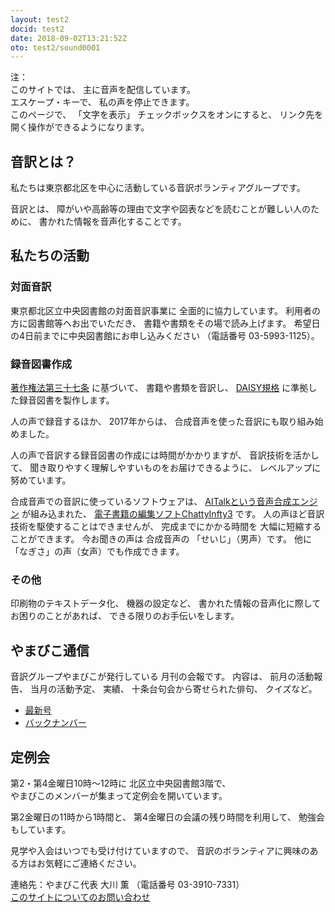 ```yaml
---
layout: test2
docid: test2
date: 2018-09-02T13:21:52Z
oto: test2/sound0001
---
```

   
<!--span data-dur="2.05" data-begin="0.000" id="mrii_0001">  </span>
<span data-dur="2.708" data-begin="2.050" id="xmri_0001">音訳グループ やまびこ</span>
<span data-dur="1.641" data-begin="4.758" id="xmri_0002">読み上げ時間：</span>
<span data-dur="3.261" data-begin="6.399" id="xmri_0003">約4分45秒</span-->

<span data-dur="1.392" data-begin="9.660" id="xmri_0004">注：</span>  
<span data-dur="1.505" data-begin="11.052" id="xmri_0005">このサイトでは、</span>
<span data-dur="3.797" data-begin="12.557" id="xmri_0006">主に音声を配信しています。</span>  
<span data-dur="1.66" data-begin="16.354" id="xmri_0007">エスケープ・キーで、</span>
<span data-dur="3.846" data-begin="18.014" id="xmri_0008">私の声を停止できます。</span>  
<span data-dur="1.396" data-begin="21.860" id="xmri_0009">このページで、</span>
<span data-dur="1.642" data-begin="23.256" id="xmri_000A">「文字を表示」</span>
<span data-dur="2.541" data-begin="24.898" id="xmri_000B">チェックボックスをオンにすると、</span>
<span data-dur="4.856" data-begin="27.439" id="xmri_000C">リンク先を開く操作ができるようになります。</span>

<!--span data-dur="3.087" data-begin="32.295" id="xmri_000D">注終わり。</span-->

## <span data-dur="2.967" data-begin="35.382" id="xmri_000E">音訳とは？</span>

<span data-dur="7.975" data-begin="38.349" id="xmri_000F">私たちは東京都北区を中心に活動している音訳ボランティアグループです。</span>

<span data-dur="1.436" data-begin="46.324" id="xmri_0010">音訳とは、</span>
<span data-dur="6.511" data-begin="47.760" id="xmri_0011">障がいや高齢等の理由で文字や図表などを読むことが難しい人のために、</span>
<span data-dur="5.13" data-begin="54.271" id="xmri_0012">書かれた情報を音声化することです。</span>

## <span data-dur="2.817" data-begin="59.401" id="xmri_0013">私たちの活動</span>

### <span data-dur="2.418" data-begin="62.218" id="xmri_0014">対面音訳</span>

<span data-dur="4.534" data-begin="64.636" id="xmri_0015">東京都北区立中央図書館の対面音訳事業に</span>
<span data-dur="4.013" data-begin="69.170" id="xmri_0016">全面的に協力しています。</span>
<span data-dur="3.628" data-begin="73.183" id="xmri_0017">利用者の方に図書館等へお出でいただき、</span>
<span data-dur="4.558" data-begin="76.811" id="xmri_0018">書籍や書類をその場で読み上げます。</span>
<span data-dur="4.613" data-begin="81.369" id="xmri_0019">希望日の4日前までに中央図書館にお申し込みください</span>
<span data-dur="1.627" data-begin="85.982" id="xmri_001A">（電話番号</span>
<span data-dur="5.177" data-begin="87.609" id="xmri_001B">03-5993-1125）。</span>

### <span data-dur="2.964" data-begin="92.786" id="xmri_001C">録音図書作成</span>

<span data-dur="2.857" data-begin="95.750" id="xmri_001D"><a href="http://elaws.e-gov.go.jp/search/elawsSearch/elaws_search/lsg0500/detail?lawId=345AC0000000048&openerCode=1" data-dur="1.782" data-begin="98.607" id="xmri_001E">著作権法第三十七条</a></span>
<span data-dur="1.601" data-begin="100.389" id="xmri_001F">に基づいて、</span>
<span data-dur="2.829" data-begin="101.990" id="xmri_0020">書籍や書類を音訳し、</span>
<span data-dur="1.612" data-begin="104.819" id="xmri_0021"><a href="http://www.dinf.ne.jp/doc/daisy/" data-dur="1.782" data-begin="106.431" id="xmri_0022">DAISY規格</a></span>
<span data-dur="4.998" data-begin="108.213" id="xmri_0023">に準拠した録音図書を製作します。</span>

<span data-dur="2.563" data-begin="113.211" id="xmri_0024">人の声で録音するほか、</span>
<span data-dur="2.268" data-begin="115.774" id="xmri_0025">2017年からは、</span>
<span data-dur="5.751" data-begin="118.042" id="xmri_0026">合成音声を使った音訳にも取り組み始めました。</span>

<span data-dur="5.76" data-begin="123.793" id="xmri_0027">人の声で音訳する録音図書の作成には時間がかかりますが、</span>
<span data-dur="2.212" data-begin="129.553" id="xmri_0028">音訳技術を活かして、</span>
<span data-dur="4.473" data-begin="131.765" id="xmri_0029">聞き取りやすく理解しやすいものをお届けできるように、</span>
<span data-dur="3.587" data-begin="136.238" id="xmri_002A">レベルアップに努めています。</span>

<span data-dur="4.311" data-begin="139.825" id="xmri_002B">合成音声での音訳に使っているソフトウェアは、</span>
<span data-dur="3.61" data-begin="144.136" id="xmri_002C"><a href="https://www.ai-j.jp/about/" data-dur="1.781" data-begin="147.746" id="xmri_002D">AITalkという音声合成エンジン</a></span>
<span data-dur="1.713" data-begin="149.527" id="xmri_002E">が組み込まれた、</span>
<span data-dur="4.304" data-begin="151.240" id="xmri_002F"><a href="http://www.sciaccess.net/jp/ChattyInfty/" data-dur="1.782" data-begin="155.544" id="xmri_0030">電子書籍の編集ソフトChattyInfty3</a></span>
<span data-dur="1.801" data-begin="157.326" id="xmri_0031">です。</span>
<span data-dur="4.565" data-begin="159.127" id="xmri_0032">人の声ほど音訳技術を駆使することはできませんが、</span>
<span data-dur="2.457" data-begin="163.692" id="xmri_0033">完成までにかかる時間を</span>
<span data-dur="3.675" data-begin="166.149" id="xmri_0034">大幅に短縮することができます。</span>
<span data-dur="1.858" data-begin="169.824" id="xmri_0035">今お聞きの声は</span>
<span data-dur="1.832" data-begin="171.682" id="xmri_0036">合成音声の</span>
<span data-dur="2.161" data-begin="173.514" id="xmri_0037">「せいじ」（男声）です。</span>
<span data-dur="1.059" data-begin="175.675" id="xmri_0038">他に</span>
<span data-dur="4.114" data-begin="176.734" id="xmri_0039">「なぎさ」の声（女声）でも作成できます。</span>

### <span data-dur="2.066" data-begin="180.848" id="xmri_003A">その他</span>

<span data-dur="2.549" data-begin="182.914" id="xmri_003B">印刷物のテキストデータ化、</span>
<span data-dur="1.763" data-begin="185.463" id="xmri_003C">機器の設定など、</span>
<span data-dur="4.613" data-begin="187.226" id="xmri_003D">書かれた情報の音声化に際してお困りのことがあれば、</span>
<span data-dur="4.328" data-begin="191.839" id="xmri_003E">できる限りのお手伝いをします。</span>

## <span data-dur="2.599" data-begin="196.167" id="xmri_003F">やまびこ通信</span>

<span data-dur="3.125" data-begin="198.766" id="xmri_0040">音訳グループやまびこが発行している</span>
<span data-dur="3.41" data-begin="201.891" id="xmri_0041">月刊の会報です。</span>
<span data-dur="1.296" data-begin="205.301" id="xmri_0042">内容は、</span>
<span data-dur="2.322" data-begin="206.597" id="xmri_0043">前月の活動報告、</span>
<span data-dur="2.144" data-begin="208.919" id="xmri_0044">当月の活動予定、</span>
<span data-dur="1.319" data-begin="211.063" id="xmri_0045">実績、</span>
<span data-dur="3.002" data-begin="212.382" id="xmri_0046">十条台句会から寄せられた俳句、</span>
<span data-dur="2.481" data-begin="215.384" id="xmri_0047">クイズなど。</span>

- <span data-dur="1.459" data-begin="217.865" id="xmri_0048"><a href="tusin201808.html" data-dur="2.282" data-begin="219.324" id="xmri_0049">最新号</a></span>
- <span data-dur="1.634" data-begin="221.606" id="xmri_004A"><a href="bn.html" data-dur="2.632" data-begin="223.240" id="xmri_004B">バックナンバー</a></span>

## <span data-dur="2.123" data-begin="225.872" id="xmri_004C">定例会</span>

<span data-dur="4.205" data-begin="227.995" id="xmri_004D">第2・第4金曜日10時～12時に</span>
<span data-dur="3.265" data-begin="232.200" id="xmri_004E">北区立中央図書館3階で、</span>  
<span data-dur="5.677" data-begin="235.465" id="xmri_004F">やまびこのメンバーが集まって定例会を開いています。</span>

<span data-dur="3.784" data-begin="241.142" id="xmri_0050">第2金曜日の11時から1時間と、</span>
<span data-dur="3.972" data-begin="244.926" id="xmri_0051">第4金曜日の会議の残り時間を利用して、</span>
<span data-dur="3.51" data-begin="248.898" id="xmri_0052">勉強会もしています。</span>

<span data-dur="3.968" data-begin="252.408" id="xmri_0053">見学や入会はいつでも受け付けていますので、</span>
<span data-dur="6.458" data-begin="256.376" id="xmri_0054">音訳のボランティアに興味のある方はお気軽にご連絡ください。</span>

<span data-dur="4.057" data-begin="262.834" id="xmri_0055">連絡先：やまびこ代表 大川 薫</span>
<span data-dur="1.627" data-begin="266.891" id="xmri_0056">（電話番号</span>
<span data-dur="4.769" data-begin="268.518" id="xmri_0057">03-3910-7331）</span>  
<span data-dur="2.728" data-begin="273.287" id="xmri_0058"><a href="mailto:ymbk2016ml@gmail.com?Subject=やまびこウェブサイトについて" data-dur="2.632" data-begin="276.015" id="xmri_0059">このサイトについてのお問い合わせ</a></span>

<!--span data-dur="4.995" data-begin="278.647" id="xmri_005A">以上でこのページの読み上げは終わりです。</span>
<span data-dur="1.15" data-begin="283.642" id="xmri_005B"> </span-->
